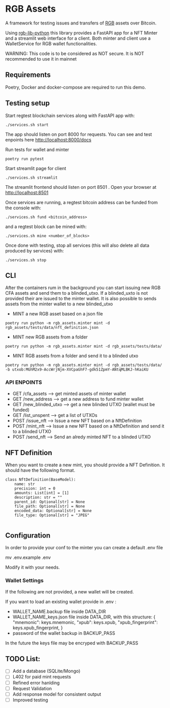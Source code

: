 # RGB Assets 

A framework for testing issues and transfers of [RGB](rgb.info) assets over Bitcoin.

Using [rgb-lib-python](https://github.com/RGB-Tools/rgb-lib-python/tree/master) this library provides a FastAPI app for a NFT Minter and a streamlit web interface for a client.
Both minter and client use a WalletService for RGB wallet functionalities. 


WARNING: This code is to be considered as NOT secure. It is NOT recommended to use it in mainnet 

## Requirements
Poetry, Docker and docker-compose are required to run this demo.

## Testing setup

Start regtest blockchain services along with FastAPI app with:
```shell
./services.sh start
```

The app should listen on port 8000 for requests. You can see and test enpoints here [http://localhost:8000/docs](http://localhost:8000/docs) 

Run tests for wallet and minter
```shell
poetry run pytest
```

Start streamlit page for client
```shell
./services.sh streamlit
```

The streamlit frontend should listen on port 8501 . Open your browser at [http://localhost:8501](http://localhost:8501)


Once services are running, a regtest bitcoin address can be funded from the
console with:
```shell
./services.sh fund <bitcoin_address>
```
and a regtest block can be mined with:
```shell
./services.sh mine <number_of_blocks>
```

Once done with testing, stop all services (this will also delete all data produced by services)
with:
```shell
./services.sh stop
```


## CLI 
After the containers rum in the background you can start issuing new RGB CFA assets and send them to a blinded_utxo. If a blinded_uxto is not provided their are issued to the minter wallet. 
It is also possible to sends assets from the minter wallet to a new blinded_utxo

- MINT a new RGB asset based on a json file
```shell
poetry run python -m rgb_assets.minter mint -d rgb_assets/tests/data/nft_definition.json 
```

- MINT new RGB assets from a folder
```shell
poetry run python -m rgb_assets.minter mint -d rgb_assets/tests/data/ 
```

- MINT RGB assets from a folder and send it to a blinded utxo
```shell
poetry run python -m rgb_assets.minter mint -d rgb_assets/tests/data/ -b utxob:MGhM2x9-AccWrjNjm-XVCpaGhF7-gdk51ZpmY-ANtqMLBKJ-hKaiKU
```

### API ENPOINTS
- GET /cfa_assets --> get minted assets of minter wallet
- GET /new_address --> get a new address to fund minter wallet 
- GET /new_blinded_utxo --> get a new blinded UTXO (wallet must be funded)
- GET /list_unspent --> get a list of UTXOs
- POST  /issue_nft --> Issue a new NFT based on a NftDefinition
- POST  /mint_nft --> Issue a new NFT based on a NftDefinition and send it to a blinded UTXO
- POST  /send_nft --> Send an alredy minted NFT to a blinded UTXO


## NFT Definition 
<!--  -->
When you want to create a new mint, you should provide a NFT Definition. It should have the following format.

```
class NftDefinition(BaseModel):
    name: str
    precision: int = 0
    amounts: List[int] = [1]
    description: str = ""
    parent_id: Optional[str] = None
    file_path: Optional[str] = None
    encoded_data: Optional[str] = None
    file_type: Optional[str] = "JPEG"


```
## Configuration
In order to provide your conf to the minter you can create a default .env file

mv .env.example .env

Modify it with your needs.


### Wallet Settings
If the following are not provided, a new wallet will be created. 

If you want to load an existing wallet provide in .env :
- WALLET_NAME.backup file inside DATA_DIR
- WALLET_NAME_keys.json file inside DATA_DIR, with this structure:
{
    "mnemonic": keys.mnemonic,
    "xpub": keys.xpub,
    "xpub_fingerprint": keys.xpub_fingerprint,
}
- password of the wallet backup in BACKUP_PASS

In the future the keys file may be encryped with BACKUP_PASS


## TODO List:
- [ ] Add a database (SQLite/Mongo)
- [ ] L402 for paid mint requests
- [ ] Refined error hanlding
- [ ] Request Validation
- [ ] Add response model for consistent output
- [ ] Improved testing
